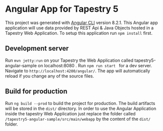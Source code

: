 # Angular App for Tapestry 5

This project was generated with [Angular CLI](https://github.com/angular/angular-cli) version 8.2.1.
This Angular app application will use data provided by REST Api & Java Objects hosted in a Tapestry Web Application.
To setup this application run `npm install` first.

## Development server

Run `mvn jetty:run` on your Tapestry the Web Application called tapestry5-angular-sample on localhost:8080 .
Run `npm run start ` for a dev server. 
Navigate to `http://localhost:4200/angular/`. The app will automatically reload if you change any of the source files. 


## Build for production

Run `ng build --prod` to build the project for production. The build artifacts will be stored in the `dist/` directory. 
In order to use the Angular Application inside the tapestry Web Application just replace the folder called  `/tapestry5-angular-sample/src/main/webapp` by the content of the `dist/` folder. 


